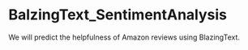# BalzingText_SentimentAnalysis
We will predict the helpfulness of Amazon reviews using BlazingText. 
